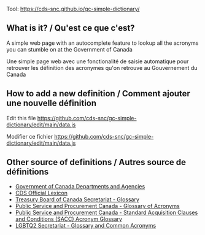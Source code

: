 Tool: https://cds-snc.github.io/gc-simple-dictionary/

## What is it? / Qu'est ce que c'est?

A simple web page with an autocomplete feature to lookup all the acronyms
you can stumble on at the Government of Canada

Une simple page web avec une fonctionalité de saisie automatique pour
retrouver les définition des acronymes qu'on retrouve au Gouvernement du Canada

## How to add a new definition / Comment ajouter une nouvelle définition

Edit this file https://github.com/cds-snc/gc-simple-dictionary/edit/main/data.js

Modifier ce fichier https://github.com/cds-snc/gc-simple-dictionary/edit/main/data.js

## Other source of definitions / Autres source de définitions

- [Government of Canada Departments and Agencies](https://www.canada.ca/en/government/dept.html)
- [CDS Official Lexicon](https://docs.google.com/spreadsheets/d/16Xo5ROhRLjH1sxlFLd9Jz3R-x5oCx62rkQ1cvOBV3jE/edit#gid=2132377485)
- [Treasury Board of Canada Secretariat - Glossary](https://www.tbs-sct.gc.ca/pol/glossary-lexique-eng.aspx)
- [Public Service and Procurement Canada - Glossary of Acronyms](https://www.tpsgc-pwgsc.gc.ca/comm/glssr-eng.html)
- [Public Service and Procurement Canada - Standard Acquisition Clauses and Conditions (SACC) Acronym Glossary](https://buyandsell.gc.ca/policy-and-guidelines/standard-acquisition-clauses-and-conditions-manual/sacc-acronym-glossary)
- [LGBTQ2 Secretariat - Glossary and Common Acronyms](https://www.canada.ca/en/canadian-heritage/campaigns/free-to-be-me/lgbtq2-glossary.html)
